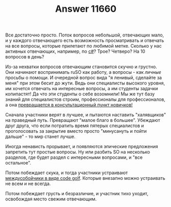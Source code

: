 ﻿---
title: "Answer 11660"
se.owner.user_id: 
se.owner.display_name: "user177221"
se.owner.link: ""
se.answer_id: 11660
se.question_id: 11656
se.post_type: answer
se.is_accepted: False
---
<p>Все достаточно просто. Поток вопросов небольшой, отвечающих мало, и у каждого отвечающего есть возможность просматривать и отвечать на все вопросы, которые прилетают по любимой метке. Сколько у нас активных отвечающих, например, по <a href="https://ru.stackoverflow.com/questions/tagged/c%23" class="post-tag" title="показать вопросы с меткой [c#]" rel="tag">c#</a>? Трое? Четверо? На 10 вопросов в день?</p>
<p>Из-за нехватки вопросов отвечающим становится скучно и грустно. Они начинают воспринимать ruSO как работу, а вопросы - как <em>личные</em> просьбы о помощи. И очередной вопрос вида &quot;я ленивый, сделайте за меня&quot; при этом бесит до жути. Ведь они специалисты высокого уровня, им хочется отвечать на интересные вопросы, а им студенты задачки копипастят! Да что эти студенты о себе возомнили! Мы же тут базу знаний для специалистов строим, профессионалы для профессионалов, а она <a href="https://ru.meta.stackoverflow.com/questions/616/">превращается в консультационный пункт новичков!</a></p>
<p>Сначала участники верят в лучшее, и пытаются наставить &quot;халявщиков&quot; на праведный путь. Превращают &quot;малое благо в большее&quot;. Убеждают друг друга, что если потратить время пятерых специалистов и проголосовать за закрытие вместо просто &quot;минусануть и пойти дальше&quot; - то мир станет лучше.</p>
<p>Иногда ненависть прорывает, и появляются эпические предложения запретить тут простые вопросы. Ну или разбить SO на несколько разделов, где будет раздел с интересными вопросами, и &quot;все остальное&quot;.</p>
<p>Потом побеждает скука, и тогда участники устраивают <a href="https://ru.meta.stackoverflow.com/questions/10370/">междусобойчики в виде code golf</a>. Которые внезапно можно устраивать не всем и не всегда.</p>
<p>Потом побеждает грусть и безразличие, и участник тихо уходит, освобождая место свежим отвечающим.</p>
